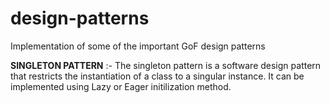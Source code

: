 # design-patterns
Implementation of some of the important GoF design patterns

**SINGLETON PATTERN** :- The singleton pattern is a software design pattern that restricts the instantiation of a class to a singular instance. It can be implemented using Lazy or Eager initilization method.
